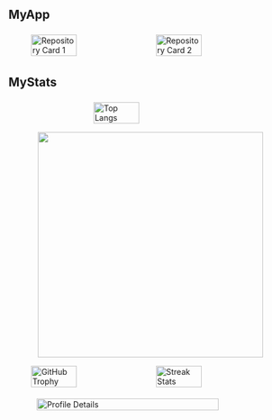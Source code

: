 ## MyApp

<div style="display: flex; justify-content: center; gap: 10px; flex-wrap: wrap; margin-top: 10px;">
  <img src="https://github-readme-stats.vercel.app/api/pin/?username=miura-taiga&repo=dust-hunters&theme=vue-dark" alt="Repository Card 1" style="width: 40%; height: auto; margin: 5px;">
  <img src="https://github-readme-stats.vercel.app/api/pin/?username=miura-taiga&repo=runteq_dependency_checker&theme=vue-dark" alt="Repository Card 2" style="width: 40%; height: auto; margin: 5px;">
</div>

## MyStats

<div style="display: flex; justify-content: center; gap: 10px; flex-wrap: wrap;">
  <img src="https://github-readme-stats.vercel.app/api/top-langs/?username=miura-taiga&theme=vue-dark&layout=compact" alt="Top Langs" style="width: 40%; height: auto; margin: 5px;">
  <img src="https://github-readme-stats.vercel.app/api?username=miura-taiga&show_icons=true&theme=vue-dark" width="400px"/>
</div>

<div style="display: flex; justify-content: center; gap: 10px; flex-wrap: wrap; margin-top: 10px;">
  <img src="https://github-profile-trophy.vercel.app/?username=miura-taiga&theme=onestar&column=4" alt="GitHub Trophy" style="width: 40%; height: auto; margin: 5px;">
  <img src="https://github-readme-streak-stats.herokuapp.com/?user=miura-taiga&theme=vue-dark" alt="Streak Stats" style="width: 40%; height: auto; margin: 5px;">
</div>

<div style="display: flex; justify-content: center; margin-top: 10px;">
  <img src="http://github-profile-summary-cards.vercel.app/api/cards/profile-details?username=miura-taiga&theme=2077" alt="Profile Details" style="width: 80%; height: auto; margin: 5px;">
</div>







<!--
**miura-taiga/miura-taiga** is a ✨ _special_ ✨ repository because its `README.md` (this file) appears on your GitHub profile.

Here are some ideas to get you started:

- 🔭 I’m currently working on ...
- 🌱 I’m currently learning ...
- 👯 I’m looking to collaborate on ...
- 🤔 I’m looking for help with ...
- 💬 Ask me about ...
- 📫 How to reach me: ...
- 😄 Pronouns: ...
- ⚡ Fun fact: ...
-->
